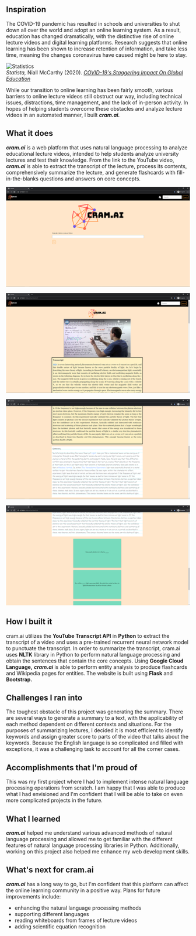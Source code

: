 ## Inspiration
The COVID-19 pandemic has resulted in schools and universities to shut down all over the world and adopt an online learning system. As a result, education has changed dramatically, with the distinctive rise of online lecture videos and digital learning platforms. Research suggests that online learning has been shown to increase retention of information, and take less time, meaning the changes coronavirus have caused might be here to stay.  
  
![Statistics](https://cdn.statcdn.com/Infographic/images/normal/21224.jpeg)  
*Statista,* Niall McCarthy (2020). *[COVID-19's Staggering Impact On Global Education](https://www.statista.com/chart/21224/learners-impacted-by-national-school-closures/)*  
  
While our transition to online learning has been fairly smooth, various barriers to online lecture videos still obstruct our way, including technical issues, distractions, time management, and the lack of in-person activity. In hopes of helping students overcome these obstacles and analyze lecture videos in an automated manner, I built ***cram.ai.***

## What it does
***cram.ai*** is a web platform that uses natural language processing to analyze educational lecture videos, intended to help students analyze university lectures and test their knowledge. From the link to the YouTube video, ***cram.ai*** is able to extract the transcript of the lecture, process its contents, comprehensively summarize the lecture, and generate flashcards with fill-in-the-blanks questions and answers on core concepts.
  
![screenshot1](static/screenshot1.png)  
  
![screenshot2](static/screenshot2.png)  
  
![screenshot3](static/screenshot3.png)  
  
![screenshot4](static/screenshot4.png)  
  
## How I built it
cram.ai utilizes the **YouTube Transcript API** in **Python** to extract the transcript of a video and uses a pre-trained recurrent neural network model to punctuate the transcript. In order to summarize the transcript, cram.ai uses **NLTK** library in Python to perform natural language processing and obtain the sentences that contain the core concepts. Using **Google Cloud Language,** ***cram.ai*** is able to perform entity analysis to produce flashcards and Wikipedia pages for entities. The website is built using **Flask** and **Bootstrap.**

## Challenges I ran into
The toughest obstacle of this project was generating the summary. There are several ways to generate a summary to a text, with the applicability of each method dependent on different contexts and situations. For the purposes of summarizing lectures, I decided it is most efficient to identify keywords and assign greater score to parts of the video that talks about the keywords. Because the English language is so complicated and filled with exceptions, it was a challenging task to account for all the corner cases.

## Accomplishments that I'm proud of
This was my first project where I had to implement intense natural language processing operations from scratch. I am happy that I was able to produce what I had envisioned and I'm confident that I will be able to take on even more complicated projects in the future.

## What I learned
***cram.ai*** helped me understand various advanced methods of natural language processing and allowed me to get familiar with the different features of natural language processing libraries in Python. Additionally, working on this project also helped me enhance my web development skills.
  
## What's next for cram.ai
***cram.ai*** has a long way to go, but I'm confident that this platform can affect the online learning community in a positive way. Plans for future improvements include:
- enhancing the natural language processing methods
- supporting different languages
- reading whiteboards from frames of lecture videos
- adding scientific equation recognition